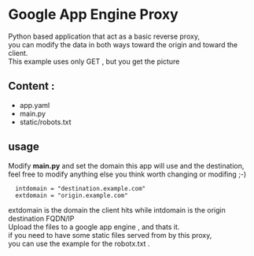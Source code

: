 # Google App Engine Proxy
Python based application that act as a basic reverse proxy,<br> 
you can modify the data in both ways toward the origin and toward the client.<br>
This example uses only GET , but you get the picture
 
## Content : 
- app.yaml
- main.py
- static/robots.txt

## usage
Modify <b>main.py</b> and set the domain this app will use and the destination,<br>
feel free to modify anything else you think worth changing or modifing  ;-) 

```
  intdomain = "destination.example.com"
  extdomain = "origin.example.com"
```

extdomain is the domain the client hits while intdomain is the origin destination FQDN/IP<br>
Upload the files to a google app engine , and thats it. <br>
if you need to have some static files served from by this proxy, <br>
you can use the example for the robotx.txt .
